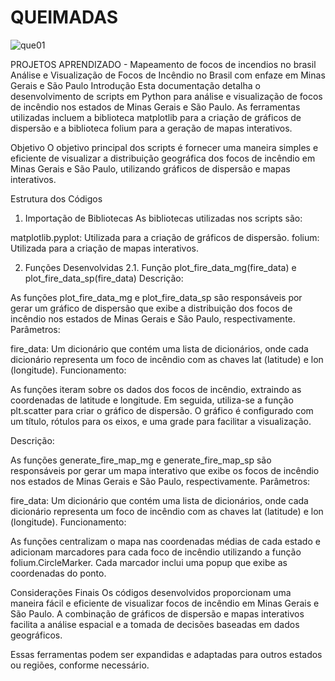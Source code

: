 # QUEIMADAS

![que01](https://github.com/user-attachments/assets/f6d5787e-5810-437d-930d-8cf38053651d)


PROJETOS APRENDIZADO - Mapeamento de focos de incendios no brasil
Análise e Visualização de Focos de Incêndio no Brasil  com enfaze em  Minas Gerais e São Paulo
Introdução
Esta documentação detalha o desenvolvimento de scripts em Python para análise e visualização de focos de incêndio nos estados de Minas Gerais e São Paulo. As ferramentas utilizadas incluem a biblioteca matplotlib para a criação de gráficos de dispersão e a biblioteca folium para a geração de mapas interativos.

Objetivo
O objetivo principal dos scripts é fornecer uma maneira simples e eficiente de visualizar a distribuição geográfica dos focos de incêndio em Minas Gerais e São Paulo, utilizando gráficos de dispersão e mapas interativos.

Estrutura dos Códigos
1. Importação de Bibliotecas
As bibliotecas utilizadas nos scripts são:

matplotlib.pyplot: Utilizada para a criação de gráficos de dispersão.
folium: Utilizada para a criação de mapas interativos.

2. Funções Desenvolvidas
2.1. Função plot_fire_data_mg(fire_data) e plot_fire_data_sp(fire_data)
Descrição:

As funções plot_fire_data_mg e plot_fire_data_sp são responsáveis por gerar um gráfico de dispersão que exibe a distribuição dos focos de incêndio nos estados de Minas Gerais e São Paulo, respectivamente.
Parâmetros:

fire_data: Um dicionário que contém uma lista de dicionários, onde cada dicionário representa um foco de incêndio com as chaves lat (latitude) e lon (longitude).
Funcionamento:

As funções iteram sobre os dados dos focos de incêndio, extraindo as coordenadas de latitude e longitude.
Em seguida, utiliza-se a função plt.scatter para criar o gráfico de dispersão.
O gráfico é configurado com um título, rótulos para os eixos, e uma grade para facilitar a visualização.

Descrição:

As funções generate_fire_map_mg e generate_fire_map_sp são responsáveis por gerar um mapa interativo que exibe os focos de incêndio nos estados de Minas Gerais e São Paulo, respectivamente.
Parâmetros:

fire_data: Um dicionário que contém uma lista de dicionários, onde cada dicionário representa um foco de incêndio com as chaves lat (latitude) e lon (longitude).
Funcionamento:

As funções centralizam o mapa nas coordenadas médias de cada estado e adicionam marcadores para cada foco de incêndio utilizando a função folium.CircleMarker.
Cada marcador inclui uma popup que exibe as coordenadas do ponto.

Considerações Finais
Os códigos desenvolvidos proporcionam uma maneira fácil e eficiente de visualizar focos de incêndio em Minas Gerais e São Paulo. A combinação de gráficos de dispersão e mapas interativos facilita a análise espacial e a tomada de decisões baseadas em dados geográficos.

Essas ferramentas podem ser expandidas e adaptadas para outros estados ou regiões, conforme necessário.
